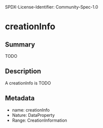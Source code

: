 SPDX-License-Identifier: Community-Spec-1.0

# creationInfo

## Summary

TODO

## Description

A creationInfo is TODO

## Metadata

- name: creationInfo
- Nature: DataProperty
- Range: CreationInformation

